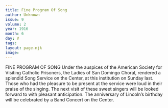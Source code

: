 ```yaml
---
title: Fine Program Of Song
author: Unknown
issue: 9
volume: 2
year: 1916
month: 6
day: V
tags:
layout: page.njk
image:
---
```

FINE PROGRAM OF SONG       Under the auspices of the American Society for Visiting Catholic Prisoners, the Ladies of San Domingo Choral, rendered a splendid Song Service on the Center, at this institution on Sunday last.       Those who had the pleasure to be present at the service were loud in their praise of the singing.       The next visit of these sweet singers will be looked forward to with pleasant anticipation.       The anniversary of Lincoln’s birthday will be celebrated by a Band Concert on the Center.    




